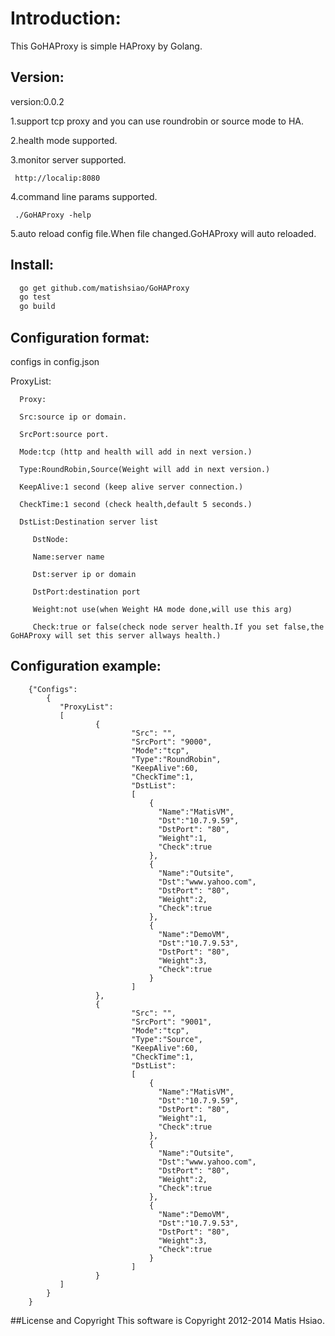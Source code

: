 # Introduction:
  This GoHAProxy is simple HAProxy by Golang.
  
## Version:

version:0.0.2

1.support tcp proxy and you can use roundrobin or source mode to HA.

2.health mode supported.

3.monitor server supported.

     http://localip:8080
     
4.command line params supported.

     ./GoHAProxy -help

5.auto reload config file.When file changed.GoHAProxy will auto reloaded.

  
## Install:
```sh
  go get github.com/matishsiao/GoHAProxy
  go test
  go build
```

## Configuration format:

configs in config.json

ProxyList:

      Proxy:

      Src:source ip or domain.

      SrcPort:source port.

      Mode:tcp (http and health will add in next version.)

      Type:RoundRobin,Source(Weight will add in next version.)
   
      KeepAlive:1 second (keep alive server connection.)

      CheckTime:1 second (check health,default 5 seconds.)

      DstList:Destination server list
      
         DstNode:

         Name:server name

         Dst:server ip or domain
 
         DstPort:destination port

         Weight:not use(when Weight HA mode done,will use this arg)

         Check:true or false(check node server health.If you set false,the GoHAProxy will set this server allways health.)

## Configuration example:
		{"Configs": 
		    {       
		       "ProxyList":
		       [
		               {
		                       "Src": "",
		                       "SrcPort": "9000",
		                       "Mode":"tcp",
		                       "Type":"RoundRobin",
		                       "KeepAlive":60,
		                       "CheckTime":1,                       
		                       "DstList": 
		                       [
			                       {
			                       	 "Name":"MatisVM",
			                         "Dst":"10.7.9.59",
			                         "DstPort": "80",
			                         "Weight":1,
			                         "Check":true
			                       },
			                       {
			                         "Name":"Outsite",
			                         "Dst":"www.yahoo.com",
			                         "DstPort": "80",
			                         "Weight":2,
			                         "Check":true
			                       },
			                       {
			                       	 "Name":"DemoVM",
			                         "Dst":"10.7.9.53",
			                         "DstPort": "80",
			                         "Weight":3,
			                         "Check":true
			                       }
		                       ]
		               },
		               {
		                       "Src": "",
		                       "SrcPort": "9001",
		                       "Mode":"tcp",
		                       "Type":"Source",
		                       "KeepAlive":60,
		                       "CheckTime":1,                       
		                       "DstList": 
		                       [
			                       {
			                       	 "Name":"MatisVM",
			                         "Dst":"10.7.9.59",
			                         "DstPort": "80",
			                         "Weight":1,
			                         "Check":true
			                       },
			                       {
			                         "Name":"Outsite",
			                         "Dst":"www.yahoo.com",
			                         "DstPort": "80",
			                         "Weight":2,
			                         "Check":true
			                       },
			                       {
			                       	 "Name":"DemoVM",
			                         "Dst":"10.7.9.53",
			                         "DstPort": "80",
			                         "Weight":3,
			                         "Check":true
			                       }
		                       ]
		               }
		       ]
		    }
		}


##License and Copyright
This software is Copyright 2012-2014 Matis Hsiao.
